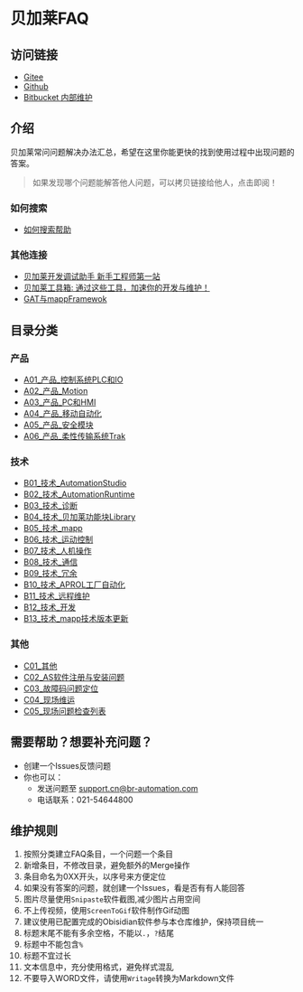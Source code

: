 # 贝加莱FAQ
## 访问链接
- [Gitee](https://gitee.com/yzydeer/BuR-FAQ)
- [Github](https://github.com/Yunis-YuanZhiyi/BR-CN-FAQ)
- [Bitbucket 内部维护](https://bitbucket.br-automation.com/projects/FIWW/repos/faq/browse)

## 介绍
贝加莱常问问题解决办法汇总，希望在这里你能更快的找到使用过程中出现问题的答案。
> 如果发现哪个问题能解答他人问题，可以拷贝链接给他人，点击即阅！

### 如何搜索
- [如何搜索帮助](C01_其他/007如何搜索帮助.md)

### 其他连接
- [贝加莱开发调试助手 新手工程师第一站](https://gitee.com/yzydeer/BuR_Assistant)
- [贝加莱工具箱: 通过这些工具，加速你的开发与维护！](https://gitee.com/yzydeer/BuR_Toolkit)
- [GAT与mappFramewok](https://gitee.com/yzydeer/GAT)

## 目录分类

### 产品
- [A01_产品_控制系统PLC和IO](A01_产品_控制系统PLC和IO/000A01_产品_控制系统PLC和IO.md)
- [A02_产品_Motion](A02_产品_Motion/000A02_产品_Motion.md)
- [A03_产品_PC和HMI](A03_产品_PC和HMI/000A03_产品_PC和HMI.md)
- [A04_产品_移动自动化](A04_产品_移动自动化/000A04_产品_移动自动化.md)
- [A05_产品_安全模块](A05_产品_安全模块/000A05_产品_安全模块.md)
- [A06_产品_柔性传输系统Trak](A06_产品_柔性传输系统Trak/000A06_产品_柔性传输系统Trak.md)

### 技术
- [B01_技术_AutomationStudio](B01_技术_AutomationStudio/000B01_技术_AutomationStudio.md)
- [B02_技术_AutomationRuntime](B02_技术_AutomationRuntime/000B02_技术_AutomationRuntime.md)
- [B03_技术_诊断](B03_技术_诊断/000B03_技术_诊断.md)
- [B04_技术_贝加莱功能块Library](B04_技术_贝加莱功能库Library/000B04_技术_贝加莱功能块Library.md)
- [B05_技术_mapp](B05_技术_mapp/000B05_技术_mapp.md)
- [B06_技术_运动控制](B06_技术_运动控制/000B06_技术_运动控制.md)
- [B07_技术_人机操作](B07_技术_人机操作/000B07_技术_人机操作.md)
- [B08_技术_通信](B08_技术_通信/000B08_技术_通信.md)
- [B09_技术_冗余](B09_技术_冗余/000B09_技术_冗余.md)
- [B10_技术_APROL工厂自动化](B10_技术_APROL工厂自动化/000B10_技术_APROL工厂自动化.md)
- [B11_技术_远程维护](B11_技术_远程维护/000B11_技术_远程维护.md)
- [B12_技术_开发](B12_技术_开发/000B12_技术_开发.md)
- [B13_技术_mapp技术版本更新](B13_技术_mapp技术版本更新/000B13_技术_mapp技术版本更新.md)

### 其他
- [C01_其他](C01_其他/000C01_其他.md)
- [C02_AS软件注册与安装问题](C02_AS软件注册与安装问题/000C02_AS软件注册与安装问题.md)
- [C03_故障码问题定位](C03_故障码问题定位/-000C03_故障码问题定位.md)
- [C04_现场维运](C04_现场维运/000C04_现场维运.md)
- [C05_现场问题检查列表](C05_现场问题检查列表/000C05_现场问题检查列表.md)

## 需要帮助？想要补充问题？
- 创建一个Issues反馈问题
- 你也可以：
    - 发送问题至 support.cn@br-automation.com
    - 电话联系：021-54644800

## 维护规则
1. 按照分类建立FAQ条目，一个问题一个条目
2. 新增条目，不修改目录，避免额外的Merge操作
3. 条目命名为0XX开头，以序号来方便定位
4. 如果没有答案的问题，就创建一个Issues，看是否有有人能回答
5. 图片尽量使用`Snipaste`软件截图,减少图片占用空间
6. 不上传视频，使用`ScreenToGif`软件制作Gif动图
7. 建议使用已配置完成的Obisidian软件参与本仓库维护，保持项目统一
8. 标题末尾不能有多余空格，不能以`.`，`?`结尾
9. 标题中不能包含`%`
10. 标题不宜过长
11. 文本信息中，充分使用格式，避免样式混乱
12. 不要导入WORD文件，请使用`Writage`转换为Markdown文件